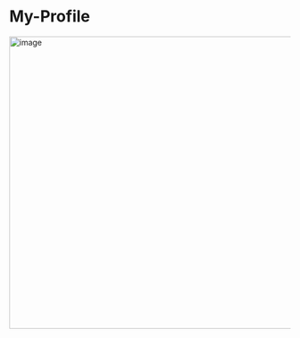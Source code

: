 # My-Profile

<img width="523" alt="image" src="https://github.com/user-attachments/assets/af29dd38-e64c-4862-831d-b63132f42806" />

